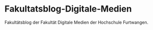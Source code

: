 # Fakultatsblog-Digitale-Medien
Fakultätsblog der Fakultät Digitale Medien der Hochschule Furtwangen.
